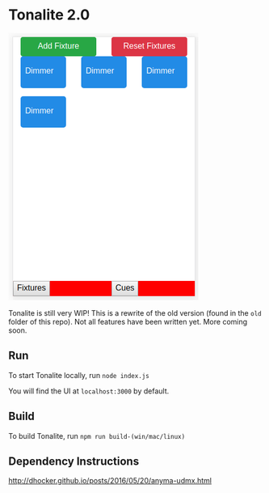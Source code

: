 # Tonalite 2.0

![Tonalite WIP Interface](screenshot.png)

Tonalite is still very WIP! This is a rewrite of the old version (found in the `old` folder of this repo). Not all features have been written yet. More coming soon.

## Run

To start Tonalite locally, run `node index.js`

You will find the UI at `localhost:3000` by default.

## Build

To build Tonalite, run `npm run build-(win/mac/linux)`

## Dependency Instructions

http://dhocker.github.io/posts/2016/05/20/anyma-udmx.html